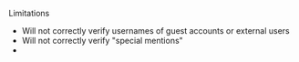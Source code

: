 

Limitations

- Will not correctly verify usernames of guest accounts or external users
- Will not correctly verify "special mentions"
-